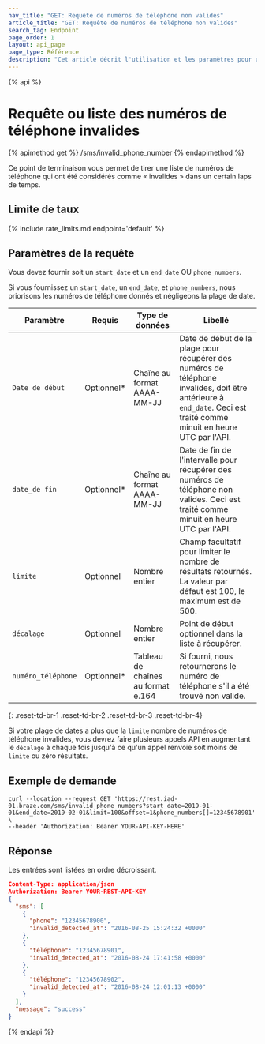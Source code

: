 ```yaml
---
nav_title: "GET: Requête de numéros de téléphone non valides"
article_title: "GET: Requête de numéros de téléphone non valides"
search_tag: Endpoint
page_order: 1
layout: api_page
page_type: Référence
description: "Cet article décrit l'utilisation et les paramètres pour utiliser la récupération d'une liste de numéros de téléphone non valides Braze point de terminal."
---
```


{% api %}
# Requête ou liste des numéros de téléphone invalides
{% apimethod get %}
/sms/invalid_phone_number
{% endapimethod %}

Ce point de terminaison vous permet de tirer une liste de numéros de téléphone qui ont été considérés comme « invalides » dans un certain laps de temps.

## Limite de taux

{% include rate_limits.md endpoint='default' %}

## Paramètres de la requête

Vous devez fournir soit un `start_date` et un `end_date` OU `phone_numbers`.

Si vous fournissez un `start_date`, un `end_date`, et `phone_numbers`, nous priorisons les numéros de téléphone donnés et négligeons la plage de date.

| Paramètre          | Requis     | Type de données                    | Libellé                                                                                                                                                              |
| ------------------ | ---------- | ---------------------------------- | -------------------------------------------------------------------------------------------------------------------------------------------------------------------- |
| `Date de début`    | Optionnel* | Chaîne au format AAAA-MM-JJ        | Date de début de la plage pour récupérer des numéros de téléphone invalides, doit être antérieure à `end_date`. Ceci est traité comme minuit en heure UTC par l'API. |
| `date_de fin`      | Optionnel* | Chaîne au format AAAA-MM-JJ        | Date de fin de l'intervalle pour récupérer des numéros de téléphone non valides. Ceci est traité comme minuit en heure UTC par l'API.                                |
| `limite`           | Optionnel  | Nombre entier                      | Champ facultatif pour limiter le nombre de résultats retournés. La valeur par défaut est 100, le maximum est de 500.                                                 |
| `décalage`         | Optionnel  | Nombre entier                      | Point de début optionnel dans la liste à récupérer.                                                                                                                  |
| `numéro_téléphone` | Optionnel* | Tableau de chaînes au format e.164 | Si fourni, nous retournerons le numéro de téléphone s'il a été trouvé non valide.                                                                                    |
{: .reset-td-br-1 .reset-td-br-2 .reset-td-br-3  .reset-td-br-4}

Si votre plage de dates a plus que la `limite` nombre de numéros de téléphone invalides, vous devrez faire plusieurs appels API en augmentant le `décalage` à chaque fois jusqu'à ce qu'un appel renvoie soit moins de `limite` ou zéro résultats.

## Exemple de demande
```
curl --location --request GET 'https://rest.iad-01.braze.com/sms/invalid_phone_numbers?start_date=2019-01-01&end_date=2019-02-01&limit=100&offset=1&phone_numbers[]=12345678901' \
--header 'Authorization: Bearer YOUR-API-KEY-HERE'
```

## Réponse
Les entrées sont listées en ordre décroissant.

```json
Content-Type: application/json
Authorization: Bearer YOUR-REST-API-KEY
{
  "sms": [
    {
      "phone": "12345678900",
      "invalid_detected_at": "2016-08-25 15:24:32 +0000"
    },
    {
      "téléphone": "12345678901",
      "invalid_detected_at": "2016-08-24 17:41:58 +0000"
    },
    {
      "téléphone": "12345678902",
      "invalid_detected_at": "2016-08-24 12:01:13 +0000"
    }
  ],
  "message": "success"
}
```
{% endapi %}